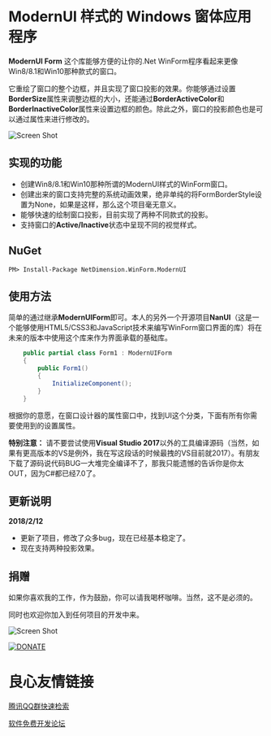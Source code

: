 # ModernUI 样式的 Windows 窗体应用程序

**ModernUI Form** 这个库能够方便的让你的.Net WinForm程序看起来更像Win8/8.1和Win10那种款式的窗口。

它重绘了窗口的整个边框，并且实现了窗口投影的效果。你能够通过设置**BorderSize**属性来调整边框的大小，还能通过**BorderActiveColor**和**BorderInactiveColor**属性来设置边框的颜色。除此之外，窗口的投影颜色也是可以通过属性来进行修改的。

![Screen Shot](http://ohtrip.cn/media/20180212015259.jpg)



## 实现的功能
- 创建Win8/8.1和Win10那种所谓的ModernUI样式的WinForm窗口。
- 创建出来的窗口支持完整的系统动画效果，绝非单纯的将FormBorderStyle设置为None，如果是这样，那么这个项目毫无意义。
- 能够快速的绘制窗口投影，目前实现了两种不同款式的投影。
- 支持窗口的**Active/Inactive**状态中呈现不同的视觉样式。

## NuGet
```
PM> Install-Package NetDimension.WinForm.ModernUI
```



## 使用方法
简单的通过继承**ModernUIForm**即可。本人的另外一个开源项目**NanUI**（这是一个能够使用HTML5/CSS3和JavaScript技术来编写WinForm窗口界面的库）将在未来的版本中使用这个库来作为界面承载的基础库。

```C#
	public partial class Form1 : ModernUIForm
	{
		public Form1()
		{
			InitializeComponent();
		}
	}
```

根据你的意愿，在窗口设计器的属性窗口中，找到UI这个分类，下面有所有你需要使用到的设置属性。

**特别注意：** 请不要尝试使用**Visual Studio 2017**以外的工具编译源码（当然，如果有更高版本的VS是例外，我在写这段话的时候最拽的VS目前就2017）。有朋友下载了源码说代码BUG一大堆完全编译不了，那我只能遗憾的告诉你是你太OUT，因为C#都已经7.0了。

## 更新说明
**2018/2/12**

- 更新了项目，修改了众多bug，现在已经基本稳定了。
- 现在支持两种投影效果。

## 捐赠

如果你喜欢我的工作，作为鼓励，你可以请我喝杯咖啡。当然，这不是必须的。

同时也欢迎你加入到任何项目的开发中来。

![Screen Shot](http://ohtrip.cn/media/beg_with_border.png)

[![DONATE](http://ohtrip.cn/media/PayPal-donate-button.png)](https://www.paypal.me/mrjson)

 # 良心友情链接

[腾讯QQ群快速检索](http://u.720life.cn/s/8cf73f7c)

[软件免费开发论坛](http://u.720life.cn/s/bbb01dc0)